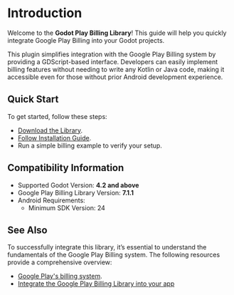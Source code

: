 # Introduction

Welcome to the **Godot Play Billing Library**! This guide will help you quickly integrate Google Play Billing into your Godot projects.

This plugin simplifies integration with the Google Play Billing system by providing a GDScript-based interface. Developers can easily implement billing features without needing to write any Kotlin or Java code, making it accessible even for those without prior Android development experience.


## Quick Start

To get started, follow these steps:

- [Download the Library](./get-started/download.md).
- [Follow Installation Guide](./get-started/installation.md).
- Run a simple billing example to verify your setup.


## Compatibility Information

- Supported Godot Version: **4.2 and above**
- Google Play Billing Library Version: **7.1.1**
- Android Requirements:
    - Minimum SDK Version: 24


## See Also

To successfully integrate this library, it’s essential to understand the fundamentals of the Google Play Billing system. The following resources provide a comprehensive overview:

- [Google Play's billing system](https://developer.android.com/google/play/billing).
- [Integrate the Google Play Billing Library into your app](https://developer.android.com/google/play/billing/integrate)
